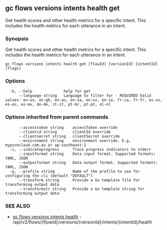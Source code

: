 ## gc flows versions intents health get

Get health scores and other health metrics for a specific intent. This includes the health metrics for each utterance in an intent.

### Synopsis

Get health scores and other health metrics for a specific intent. This includes the health metrics for each utterance in an intent.

```
gc flows versions intents health get [flowId] [versionId] [intentId] [flags]
```

### Options

```
  -h, --help              help for get
      --language string   Language to filter for - REQUIRED Valid values: en-us, en-gb, en-au, en-za, en-nz, en-ie, fr-ca, fr-fr, es-us, es-es, es-mx, de-de, it-it, pt-br, pt-pt, nl-nl
```

### Options inherited from parent commands

```
      --accesstoken string    accessToken override
      --clientid string       clientId override
      --clientsecret string   clientSecret override
      --environment string    environment override. E.g. mypurecloud.com.au or ap-southeast-2
  -i, --indicateprogress      Trace progress indicators to stderr
      --inputformat string    Data input format. Supported formats: YAML, JSON
      --outputformat string   Data output format. Supported formats: YAML, JSON
  -p, --profile string        Name of the profile to use for configuring the cli (default "DEFAULT")
      --transform string      Provide a Go template file for transforming output data
      --transformstr string   Provide a Go template string for transforming output data
```

### SEE ALSO

* [gc flows versions intents health](gc_flows_versions_intents_health.html)	 - /api/v2/flows/{flowId}/versions/{versionId}/intents/{intentId}/health


